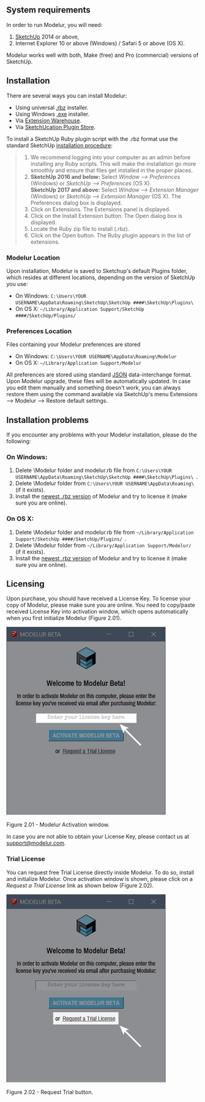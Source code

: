 System requirements
-------------------

In order to run Modelur, you will need:

1. <a href="http://www.sketchup.com" target="_blank">SketchUp</a> 2014 or above,
1. Internet Explorer 10 or above (Windows) / Safari 5 or above (OS X).

Modelur works well with both, Make (free) and Pro (commercial) versions of SketchUp.

Installation
------------

There are several ways you can install Modelur:

* Using universal <a href="http://download.modelur.com" target="_blank">.rbz</a> installer.
* Using Windows <a href="http://download.modelur.com" target="_blank">.exe</a> installer.
* Via <a href="http://sketchup-ew.modelur.com" target="_blank">Extension Warehouse</a>.
* Via <a href="http://sketchucation-ps.modelur.com" target="_blank">SketchUcation Plugin Store</a>.

To install a SketchUp Ruby plugin script with the .rbz format use the standard SketchUp <a href="https://help.sketchup.com/en/article/38583" target="_blank">installation procedure</a>:

> 1. We recommend logging into your computer as an admin before installing any Ruby scripts. This will make the installation go more smoothly and ensure that files get installed in the proper places.
> 1. **SketchUp 2016 and below:** Select _Window --> Preferences_ (Windows) or _SketchUp --> Preferences_ (OS X).<br>**SketchUp 2017 and above:** Select _Window --> Extension Manager_ (Windows) or _SketchUp --> Extension Manager_ (OS X). The Preferences dialog box is displayed.
> 1. Click on Extensions. The Extensions panel is displayed.
> 1. Click on the Install Extension button. The Open dialog box is displayed.
> 1. Locate the Ruby zip file to install (.rbz).
> 1. Click on the Open button. The Ruby plugin appears in the list of extensions.


### Modelur Location

Upon installation, Modelur is saved to Sketchup's default Plugins folder, which resides at different locations, depending on the version of SketchUp you use:

* On Windows: `C:\Users\YOUR USERNAME\AppData\Roaming\SketchUp\SketchUp ####\SketchUp\Plugins\`
* On OS X: `~/Library/Application Support/SketchUp ####/SketchUp/Plugins/`

### Preferences Location

Files containing your Modelur preferences are stored
 
* On Windows: `C:\Users\YOUR USERNAME\AppData\Roaming\Modelur`
* On OS X: `~/Library/Application Support/Modelur`
 
All preferences are stored using standard <a href="http://www.json.org/" target="_blank">JSON</a> data-interchange format. Upon Modelur upgrade, these files will be automatically updated. In case you edit them manually and something doesn't work, you can always restore them using the command available via SketchUp's menu Extensions --> Modelur --> Restore default settings.

Installation problems
---------------------

If you encounter any problems with your Modelur installation, please do the following:

### On Windows:

1. Delete \Modelur folder and modelur.rb file from `C:\Users\YOUR USERNAME\AppData\Roaming\SketchUp\SketchUp ####\SketchUp\Plugins\ `.
2. Delete \Modelur folder from `C:\Users\YOUR USERNAME\AppData\Roaming\ ` (if it exists).
3. Install the <a href="http://download.modelur.com" target="_blank">newest .rbz version</a> of Modelur and try to license it (make sure you are online).

### On OS X:

1. Delete \Modelur folder and modelur.rb file from `~/Library/Application Support/SketchUp ####/SketchUp/Plugins/ `.
2. Delete \Modelur folder from `~/Library/Application Support/Modelur/ ` (if it exists).
3. Install the <a href="http://download.modelur.com" target="_blank">newest .rbz version</a> of Modelur and try to license it (make sure you are online).

Licensing
---------

Upon purchase, you should have received a License Key. To license your copy of Modelur, please make sure you are online. You need to copy/paste received License Key into activation window, which opens automatically when you first initialize Modelur (Figure 2.01).

![Activate Modelur](img/modelur_activate.png)

<figcaption>Figure 2.01 - Modelur Activation window.</figcaption>

In case you are not able to obtain your License Key, please contact us at [support@modelur.com](mailto:support@modelur.com).

### Trial License

You can request free Trial License directly inside Modelur. To do so, install and initialize Modelur. Once activation window is shown, please click on a _Request a Trial License_ link as shown below (Figure 2.02).

![Request trial](img/modelur_request_trial.png)
<figcaption>Figure 2.02 - Request Trial button.</figcaption>

